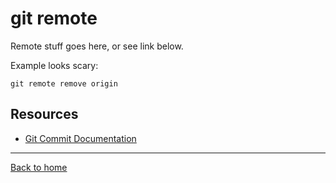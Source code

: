 # git remote

Remote stuff goes here, or see link below.

Example looks scary:
```
git remote remove origin
```

## Resources

- [Git Commit Documentation](https://git-scm.com/docs/git-remote)

---

[Back to home](../README.md)